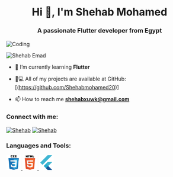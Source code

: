 <h1 align="center">Hi 👋, I'm Shehab Mohamed </h1>
<h3 align="center">A passionate Flutter developer from Egypt</h3>
<img align="center" alt="Coding" width="1000" src="https://easy-peasy.ai/cdn-cgi/image/quality=80,format=auto,width=700/https://fdczvxmwwjwpwbeeqcth.supabase.co/storage/v1/object/public/images/9f3c024a-5948-431c-98ec-c761639f116a/454644fb-9684-4cb2-8aff-b9b25a232912.png">

<p align="left"> <img src="https://komarev.com/ghpvc/?username=hamzarabie&label=Profile%20views&color=0e75b6&style=flat" alt="Shehab Emad" /> </p>

- 🌱 I’m currently learning **Flutter**

- 👨💻 All of my projects are available at GitHub:[(https://github.com/Shehabmohamed20)] 

- 📫 How to reach me **shehabxuwk@gmail.com**


<h3 align="left">Connect with me:</h3>
<p align="left">
<a href="https://x.com/shehabxuwk" target="blank"><img align="center" src="https://raw.githubusercontent.com/rahuldkjain/github-profile-readme-generator/master/src/images/icons/Social/twitter.svg" alt="Shehab" height="30" width="40" /></a>
<a href="https://www.linkedin.com/in/shehab-emad-02975027b/" target="blank"><img align="center" src="https://raw.githubusercontent.com/rahuldkjain/github-profile-readme-generator/master/src/images/icons/Social/linked-in-alt.svg" alt="Shehab " height="30" width="40" /></a>


</p>

<h3 align="left">Languages and Tools:</h3>
<p align="left"> 
    <a href="https://www.w3schools.com/css/" target="_blank" rel="noreferrer"> 
        <img src="https://raw.githubusercontent.com/devicons/devicon/master/icons/css3/css3-original-wordmark.svg" alt="css3" width="40" height="40"/> 
    </a> 
    <a href="https://www.w3.org/html/" target="_blank" rel="noreferrer"> 
        <img src="https://raw.githubusercontent.com/devicons/devicon/master/icons/html5/html5-original-wordmark.svg" alt="html5" width="40" height="40"/> 
    </a> 
    <a href="https://flutter.dev/" target="_blank" rel="noreferrer"> 
        <img src="https://raw.githubusercontent.com/devicons/devicon/master/icons/flutter/flutter-original.svg" alt="flutter" width="40" height="40"/>
    </a> 
</p>







